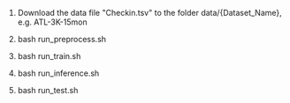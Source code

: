 1. Download the data file "Checkin.tsv" to the folder data/{Dataset_Name}, e.g. ATL-3K-15mon

2. bash run_preprocess.sh

3. bash run_train.sh

4. bash run_inference.sh

5. bash run_test.sh